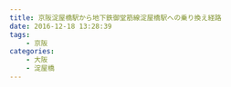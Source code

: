```yaml
---
title: 京阪淀屋橋駅から地下鉄御堂筋線淀屋橋駅への乗り換え経路
date: 2016-12-18 13:28:39
tags:
    - 京阪
categories:
    - 大阪
    - 淀屋橋
---
```

